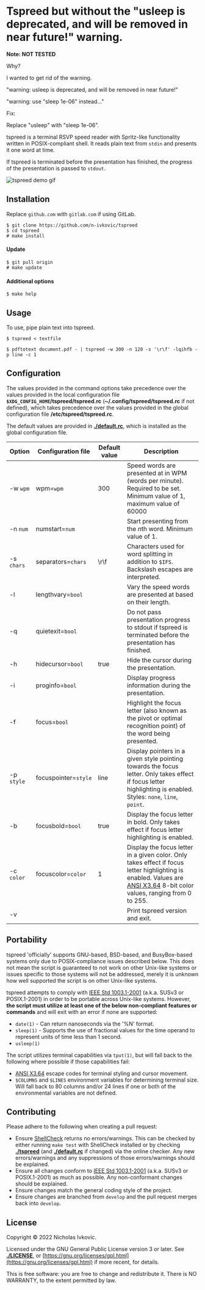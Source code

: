 # Tspreed but without the "usleep is deprecated, and will be removed in near future!" warning.

**Note: NOT TESTED**

Why?

I wanted to get rid of the warning.

"warning: usleep is deprecated, and will be removed in near future!"

"warning: use "sleep 1e-06" instead..."

Fix:

Replace "usleep" with "sleep 1e-06".

tspreed is a terminal RSVP speed reader with Spritz-like functionality written in POSIX-compliant shell. It reads plain text from `stdin` and presents it one word at time.

If tspreed is terminated before the presentation has finished, the progress of the presentation is passed to `stdout`.

![tspreed demo gif](.img/tspreed.gif)

## Installation

Replace `github.com` with `gitlab.com` if using GitLab.
```
$ git clone https://github.com/n-ivkovic/tspreed
$ cd tspreed
# make install
```

#### Update

```
$ git pull origin
# make update
```

#### Additional options

```
$ make help
```

## Usage

To use, pipe plain text into tspreed.

```
$ tspreed < textfile
```
```	
$ pdftotext document.pdf - | tspreed -w 300 -n 120 -s '\r\f' -lqihfb -p line -c 1
```

## Configuration

The values provided in the command options take precedence over the values provided in the local configuration file **`$XDG_CONFIG_HOME`/tspreed/tspreed.rc** (**~/.config/tspreed/tspreed.rc** if not defined), which takes precedence over the values provided in the global configuration file **/etc/tspreed/tspreed.rc**.

The default values are provided in [**./default.rc**](./default.rc), which is installed as the global configuration file.

| Option     | Configuration file   | Default value | Description |
| ---        | ---                  | ---           | ---         |
| -w `wpm`   | wpm=`wpm`            | 300           | Speed words are presented at in WPM (words per minute). Required to be set. Minimum value of 1, maximum value of 60000 |
| -n `num`   | numstart=`num`       |               | Start presenting from the *n*th word. Minimum value of 1. |
| -s `chars` | separators=`chars`   | \r\f          | Characters used for word splitting in addition to `$IFS`. Backslash escapes are interpreted. |
| -l         | lengthvary=`bool`    |               | Vary the speed words are presented at based on their length. |
| -q         | quietexit=`bool`     |               | Do not pass presentation progress to stdout if tspreed is terminated before the presentation has finished. |
| -h         | hidecursor=`bool`    | true          | Hide the cursor during the presentation. |
| -i         | proginfo=`bool`      |               | Display progress information during the presentation. |
| -f         | focus=`bool`         |               | Highlight the focus letter (also known as the pivot or optimal recognition point) of the word being presented. |
| -p `style` | focuspointer=`style` | line          | Display pointers in a given style pointing towards the focus letter. Only takes effect if focus letter highlighting is enabled. Styles: `none`, `line`, `point`. |
| -b         | focusbold=`bool`     | true          | Display the focus letter in bold. Only takes effect if focus letter highlighting is enabled. |
| -c `color` | focuscolor=`color`   | 1             | Display the focus letter in a given color. Only takes effect if focus letter highlighting is enabled. Values are [ANSI X3.64](https://en.wikipedia.org/wiki/ANSI_escape_code) 8-bit color values, ranging from 0 to 255. |
| -v         |                      |               | Print tspreed version and exit. |

## Portability

tspreed 'officially' supports GNU-based, BSD-based, and BusyBox-based systems only due to POSIX-compliance issues described below. This does not mean the script is guaranteed to not work on other Unix-like systems or issues specific to those systems will not be addressed, merely it is unknown how well supported the script is on other Unix-like systems.

tspreed attempts to comply with [IEEE Std 1003.1-2001](https://pubs.opengroup.org/onlinepubs/000095399/) (a.k.a. SUSv3 or POSIX.1-2001) in order to be portable across Unix-like systems. However, **the script must utilize at least one of the below non-compliant features or commands** and will exit with an error if none are supported:

* `date(1)` - Can return nanoseconds via the '%N' format.
* `sleep(1)` - Supports the use of fractional values for the time operand to represent units of time less than 1 second.
* `usleep(1)`

The script utilizes terminal capabilities via `tput(1)`, but will fall back to the following where possible if those capabilities fail:

* [ANSI X3.64](https://en.wikipedia.org/wiki/ANSI_escape_code) escape codes for terminal styling and cursor movement.
* `$COLUMNS` and `$LINES` environment variables for determining terminal size. Will fall back to 80 columns and/or 24 lines if one or both of the environmental variables are not defined.

## Contributing

Please adhere to the following when creating a pull request:

* Ensure [ShellCheck](https://www.shellcheck.net/) returns no errors/warnings. This can be checked by either running `make test` with ShellCheck installed or by checking [**./tspreed**](./tspreed) (and [**./default.rc**](./default.rc) if changed) via the online checker. Any new errors/warnings and any suppressions of those errors/warnings should be explained.
* Ensure all changes conform to [IEEE Std 1003.1-2001](https://pubs.opengroup.org/onlinepubs/000095399/) (a.k.a. SUSv3 or POSIX.1-2001) as much as possible. Any non-conformant changes should be explained.
* Ensure changes match the general coding style of the project.
* Ensure changes are branched from `develop` and the pull request merges back into `develop`.

## License

Copyright © 2022 Nicholas Ivkovic.

Licensed under the GNU General Public License version 3 or later. See [**./LICENSE**](./LICENSE), or [https://gnu.org/licenses/gpl.html](https://gnu.org/licenses/gpl.html) if more recent, for details.

This is free software: you are free to change and redistribute it. There is NO WARRANTY, to the extent permitted by law.
